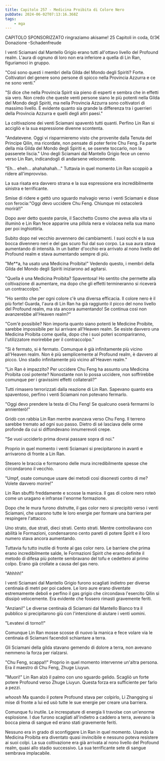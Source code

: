 ```yaml
---
title: Capitolo 257 - Medicina Proibita di Colore Nero
pubDate: 2024-06-02T07:13:16.368Z
tags:
    - mga
---
```

                
CAPITOLO SPONSORIZZATO ringraziamo akisame!
25 Capitoli in coda, 0/3€ Donazione
-Schadenfreude 


I venti Sciamani dal Mantello Grigio erano tutti all'ottavo livello del Profound realm. L'aura di ognuno di loro non era inferiore a quella di Lin Ran, figuriamoci in gruppo.


"Così sono questi i membri della Gilda del Mondo degli Spiriti? Forte. Coltivatori del genere sono persone di spicco nella Provincia Azzurra e ce ne sono venti."


"Si dice che nella Provincia Spirit sia pieno di esperti e sembra che in effetti sia vero. Non credo che queste venti persone siano le più potenti nella Gilda del Mondo degli Spiriti, ma nella Provincia Azzurra sono coltivatori di massimo livello. È evidente quanto sia grande la differenza tra i guerrieri della Provincia Azzurra e quelli degli altri paesi."


La coltivazione dei venti Sciamani spaventò tutti quanti. Perfino Lin Ran si accigliò e la sua espressione divenne scontenta.


"Andatevene. Oggi vi risparmieremo visto che provenite dalla Tenuta del Principe Qilin, ma ricordate, non pensate di poter ferire Chu Feng. Fa parte della mia Gilda del Mondo degli Spiriti e, se oserete toccarlo, non la passerete liscia." Uno degli Sciamani dal Mantello Grigio fece un cenno verso Lin Ran, indicandogli di andarsene velocemente.


"Eh... eheh... ahahahahah..." Tuttavia in quel momento Lin Ran scoppiò a ridere all'improvviso.


La sua risata era davvero strana e la sua espressione era incredibilmente sinistra e terrificante.


Smise di ridere e gettò uno sguardo malvagio verso i venti Sciamani e disse con ferocia:"Oggi devo uccidere Chu Feng. Chiunque mi ostacolerà morirà!!"


Dopo aver detto queste parole, il Sacchetto Cosmo che aveva alla vita si illuminò e Lin Ran fece apparire una pillola nera e violacea nella sua mano per poi inghiottirla.


Subito dopo nel vecchio avvennero dei cambiamenti. I suoi occhi e la sua bocca divennero neri e del gas scuro fluì dal suo corpo. La sua aura stava aumentando di intensità. In un batter d'occhio era arrivato al nono livello del Profound realm e stava aumentando sempre di più.


"Me**a, ha usato una Medicina Proibita!" Vedendo questo, i membri della Gilda del Mondo degli Spiriti iniziarono ad agitarsi.


"Quella è una Medicina Proibita? Spaventosa! Ho sentito che permette alla coltivazione di aumentare, ma dopo che gli effetti termineranno si riceverà un contraccolpo."


"Ho sentito che per ogni colore c'è una diversa efficacia. Il colore nero è il più forte! Guarda, l'aura di Lin Ran ha già raggiunto il picco del nono livello del Profound realm, ma sta ancora aumentando! Se continua così non avanzerebbe all'Heaven realm?"


"Com'è possibile? Non importa quanto siano potenti le Medicine Proibite, sarebbe impossibile per lui arrivare all'Heaven realm. Se esiste davvero una Medicina Proibita come quella, dopo che i suoi poteri scompariranno, l'utilizzatore morirebbe per il contraccolpo."


"Si è fermato, si è fermato. Comunque è già infinitamente più vicino all'Heaven realm. Non è più semplicemente al Profound realm, è davvero al picco. Uno stadio infinitamente più vicino all'Heaven realm."


"Lin Ran è impazzito? Per uccidere Chu Feng ha assunto una Medicina Proibita così potente? Nonostante non lo possa uccidere, non soffrirebbe comunque per i gravissimi effetti collaterali?"


Tutti rimasero terrorizzati dalla reazione di Lin Ran. Sapevano quanto era spaventoso, perfino i venti Sciamani non potevano fermarlo.


"Oggi devo prendere la testa di Chu Feng! Se qualcuno oserà fermarmi lo annienterò!"


Gridò con rabbia Lin Ran mentre avanzava verso Chu Feng. Il terreno sarebbe tremato ad ogni suo passo. Dietro di sé lasciava delle orme profonde da cui si diffondevano innumerevoli crepe.


"Se vuoi ucciderlo prima dovrai passare sopra di noi."


Proprio in quel momento i venti Sciamani si precipitarono in avanti e arrivarono di fronte a Lin Ran.


Stesero le braccia e formarono delle mura incredibilmente spesse che circondarono il vecchio.


"Umpf, osate comunque usare dei metodi così disonesti contro di me? Volete davvero morire!"


Lin Ran sbuffò freddamente e scosse la manica. Il gas di colore nero roteò come un uragano e infranse l'enorme formazione.


Dopo che le mura furono distrutte, il gas color nero si precipitò verso i venti Sciamani, che usarono tutte le loro energie per formare una barriera per respingere l'attacco.


Uno strato, due strati, dieci strati. Cento strati. Mentre controllavano con abilità le Formazioni, condensarono cento pareti di potere Spirit e il loro numero stava ancora aumentando.


Tuttavia fu tutto inutile di fronte al gas color nero. Le barriere che prima erano incredibilmente salde, le Formazioni Spirit che erano definite il metodo di difesa più potente sembravano del tofu e cedettero al primo colpo. Erano già crollate a causa del gas nero.


"Ahhhh!"


I venti Sciamani dal Mantello Grigio furono scagliati indietro per diverse centinaia di metri per poi cadere. Le loro aure erano diventate estremamente deboli e perfino il gas grigio che circondava l'esercito Qilin si dissipò velocemente. Era evidente che fossero rimasti gravemente feriti.


"Anziani!" Le diverse centinaia di Sciamani dal Mantello Bianco tra il pubblico si precipitarono giù con l'intenzione di aiutare i venti uomini.


"Levatevi di torno!!"


Comunque Lin Ran mosse scosse di nuovo la manica e fece volare via le centinaia di Sciamani facendoli schiantare a terra.


Gli Sciamani della gilda stavano gemendo di dolore a terra, non avevano nemmeno la forza per rialzarsi.


"Chu Feng, scappa!!" Proprio in quel momento intervenne un'altra persona. Era il maestro di Chu Feng, Zhuge Liuyun.


"Muori!" Lin Ran alzò il palmo con uno sguardo gelido. Scagliò un forte potere Profound verso Zhuge Liuyun. Questa forza era sufficiente per farlo a pezzi.


*whoosh* Ma quando il potere Profound stava per colpirlo, Li Zhangqing si mise di fronte a lui ed usò tutte le sue energie per creare una barriera.


Comunque fu inutile. Le increspature di energia li travolse con un'enorme esplosione. I due furono scagliati all'indietro a caddero a terra, avevano la bocca piena di sangue ed erano stati gravemente feriti.


Nessuno era in grado di sconfiggere Lin Ran in quel momento. Usando la Medicina Proibita era diventato quasi invincibile e nessuno poteva resistere ai suoi colpi. La sua coltivazione era già arrivata al nono livello del Profound realm, quasi allo stadio successivo. La sua terrificante sete di sangue sembrava implacabile.
        



